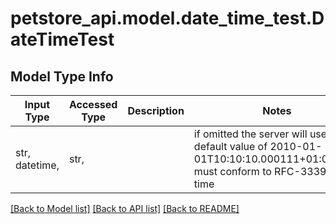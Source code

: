 # petstore_api.model.date_time_test.DateTimeTest

## Model Type Info
Input Type | Accessed Type | Description | Notes
------------ | ------------- | ------------- | -------------
str, datetime,  | str,  |  | if omitted the server will use the default value of 2010-01-01T10:10:10.000111+01:00value must conform to RFC-3339 date-time

[[Back to Model list]](../../README.md#documentation-for-models) [[Back to API list]](../../README.md#documentation-for-api-endpoints) [[Back to README]](../../README.md)

